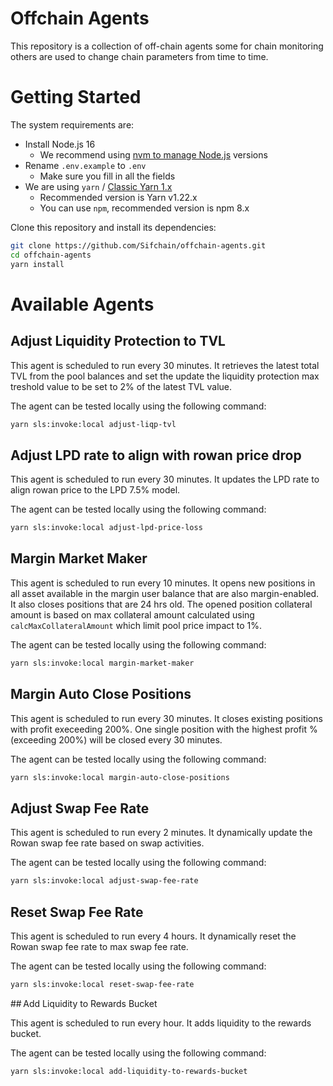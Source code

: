 # Offchain Agents

This repository is a collection of off-chain agents some for chain monitoring others are used to change chain parameters from time to time.

# Getting Started

The system requirements are:

- Install Node.js 16
  - We recommend using [nvm to manage Node.js](https://github.com/nvm-sh/nvm#installing-and-updating) versions
- Rename `.env.example` to `.env`
  - Make sure you fill in all the fields
- We are using `yarn` / [Classic Yarn 1.x](https://classic.yarnpkg.com/en/docs/install#mac-stable)
  - Recommended version is Yarn v1.22.x
  - You can use `npm`, recommended version is npm 8.x

Clone this repository and install its dependencies:

```bash
git clone https://github.com/Sifchain/offchain-agents.git
cd offchain-agents
yarn install
```

# Available Agents

## Adjust Liquidity Protection to TVL

This agent is scheduled to run every 30 minutes. It retrieves the latest total TVL from the pool balances and set the update the liquidity protection max treshold value to be set to 2% of the latest TVL value.

The agent can be tested locally using the following command:

```bash
yarn sls:invoke:local adjust-liqp-tvl
```

## Adjust LPD rate to align with rowan price drop

This agent is scheduled to run every 30 minutes. It updates the LPD rate to align rowan price to the LPD 7.5% model.

The agent can be tested locally using the following command:

```bash
yarn sls:invoke:local adjust-lpd-price-loss
```

## Margin Market Maker

This agent is scheduled to run every 10 minutes. It opens new positions in all asset available in the margin user balance that are also margin-enabled. It also closes positions that are 24 hrs old. The opened position collateral amount is based on max collateral amount calculated using `calcMaxCollateralAmount` which limit pool price impact to 1%.

The agent can be tested locally using the following command:

```bash
yarn sls:invoke:local margin-market-maker
```

## Margin Auto Close Positions

This agent is scheduled to run every 30 minutes. It closes existing positions with profit execeeding 200%. One single position with the highest profit % (exceeding 200%) will be closed every 30 minutes.

The agent can be tested locally using the following command:

```bash
yarn sls:invoke:local margin-auto-close-positions
```

## Adjust Swap Fee Rate

This agent is scheduled to run every 2 minutes. It dynamically update the Rowan swap fee rate based on swap activities.

The agent can be tested locally using the following command:

```bash
yarn sls:invoke:local adjust-swap-fee-rate
```

## Reset Swap Fee Rate

This agent is scheduled to run every 4 hours. It dynamically reset the Rowan swap fee rate to max swap fee rate.

The agent can be tested locally using the following command:

```bash
yarn sls:invoke:local reset-swap-fee-rate
```

## Add Liquidity to Rewards Bucket

This agent is scheduled to run every hour. It adds liquidity to the rewards bucket.

The agent can be tested locally using the following command:

```bash
yarn sls:invoke:local add-liquidity-to-rewards-bucket
```
